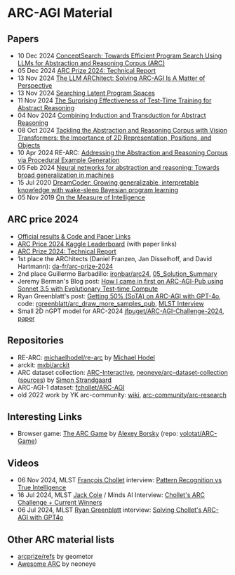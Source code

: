 # ARC-AGI Material


## Papers

- 10 Dec 2024 [ConceptSearch: Towards Efficient Program Search Using LLMs for Abstraction and Reasoning Corpus (ARC)](https://arxiv.org/abs/2412.07322)
- 05 Dec 2024 [ARC Prize 2024: Technical Report](https://arxiv.org/abs/2412.04604)
- 13 Nov 2024 [The LLM ARChitect: Solving ARC-AGI Is A Matter of Perspective](https://da-fr.github.io/arc-prize-2024/the_architects.pdf)
- 13 Nov 2024 [Searching Latent Program Spaces](https://arxiv.org/abs/2411.08706)
- 11 Nov 2024 [The Surprising Effectiveness of Test-Time Training for Abstract Reasoning](https://arxiv.org/abs/2411.07279)
- 04 Nov 2024 [Combining Induction and Transduction for Abstract Reasoning](https://arxiv.org/abs/2411.02272)
- 08 Oct 2024 [Tackling the Abstraction and Reasoning Corpus with Vision Transformers: the Importance of 2D Representation, Positions, and Objects](https://arxiv.org/abs/2410.06405)
- 10 Apr 2024 RE-ARC: [Addressing the Abstraction and Reasoning Corpus via Procedural Example Generation](https://arxiv.org/abs/2404.07353)
- 05 Feb 2024 [Neural networks for abstraction and reasoning: Towards broad generalization in machines](https://arxiv.org/abs/2402.03507)
- 15 Jul 2020 [DreamCoder: Growing generalizable, interpretable knowledge with wake-sleep Bayesian program learning](https://arxiv.org/abs/2006.08381)
- 05 Nov 2019 [On the Measure of Intelligence](https://arxiv.org/abs/1911.01547)


## ARC price 2024

- [Official results & Code and Paper Links](https://arcprize.org/2024-results)
- [ARC Price 2024 Kaggle Leaderboard](https://www.kaggle.com/competitions/arc-prize-2024/leaderboard) (with paper links)
- [ARC Prize 2024: Technical Report](https://arxiv.org/abs/2412.04604)
- 1st place the ARChitects (Daniel Franzen, Jan Disselhoff, and David Hartmann): [da-fr/arc-prize-2024](https://github.com/da-fr/arc-prize-2024)
- 2nd place Guillermo Barbadillo: [ironbar/arc24](https://github.com/ironbar/arc24), [05_Solution_Summary](https://ironbar.github.io/arc24/05_Solution_Summary/)
- Jeremy Berman's Blog post: [How I came in first on ARC-AGI-Pub using Sonnet 3.5 with Evolutionary Test-time Compute](https://jeremyberman.substack.com/p/how-i-got-a-record-536-on-arc-agi)
- Ryan Greenblatt's post: [Getting 50% (SoTA) on ARC-AGI with GPT-4o](https://redwoodresearch.substack.com/p/getting-50-sota-on-arc-agi-with-gpt), code: [rgreenblatt/arc_draw_more_samples_pub](https://github.com/rgreenblatt/arc_draw_more_samples_pub), [MLST Interview](https://youtu.be/z9j3wB1RRGA)
- Small 2D nGPT model for ARC-2024 [jfpuget/ARC-AGI-Challenge-2024](https://github.com/jfpuget/ARC-AGI-Challenge-2024), [paper](https://github.com/jfpuget/ARC-AGI-Challenge-2024/blob/main/arc.pdf)


## Repositories

- RE-ARC: [michaelhodel/re-arc](https://github.com/michaelhodel/re-arc) by [Michael Hodel](https://x.com/bayesilicon)
- arckit: [mxbi/arckit](https://github.com/mxbi/arckit)
- ARC dataset collection: [ARC-Interactive](https://neoneye.github.io/arc/), [neoneye/arc-dataset-collection](https://github.com/neoneye/arc-dataset-collection) ([sources](https://github.com/neoneye/arc-notes/tree/main/datasets)) by [Simon Strandgaard](https://x.com/SimonStran36407)
- ARC-AGI-1 dataset: [fchollet/ARC-AGI](https://github.com/fchollet/ARC-AGI)
- old 2022 work by YK arc-community: [wiki](https://github.com/arc-community/wiki/wiki), [arc-community/arc-research](https://github.com/arc-community/arc-research)


## Interesting Links

- Browser game: [The ARC Game](https://volotat.github.io/ARC-Game/) by [Alexey Borsky](https://x.com/volotat) (repo: [volotat/ARC-Game](https://github.com/volotat/ARC-Game))


## Videos

- 06 Nov 2024, MLST [François Chollet](https://x.com/fchollet) interview: [Pattern Recognition vs True Intelligence](https://youtu.be/JTU8Ha4Jyfc)
- 16 Jul 2024, MLST [Jack Cole](https://x.com/MindsAI_Jack) / Minds AI Interview: [Chollet's ARC Challenge + Current Winners](https://youtu.be/jSAT_RuJ_Cg)
- 06 Jul 2024, MLST [Ryan Greenblatt](https://x.com/RyanPGreenblatt) interview: [Solving Chollet's ARC-AGI with GPT4o](https://youtu.be/z9j3wB1RRGA)


## Other ARC material lists

- [arcprize/refs](https://geometor.github.io/arcprize/refs/) by geometor
- [Awesome ARC](https://github.com/neoneye/arc-notes/tree/main/awesome) by neoneye
